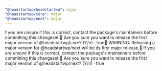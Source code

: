 ```yaml
---
"@headstartwp/headstartwp": major
"@headstartwp/core": major
"@headstartwp/next": major
---
```


f you are unsure if this is correct, contact the package's maintainers before committing this changeset.🦋 Are you sure you want to release the first major version of @headstartwp/core? (Y/n) · true🦋 WARNING: Releasing a major version for @headstartwp/next will be its first major release.🦋 If you are unsure if this is correct, contact the package's maintainers before committing this changeset.🦋 Are you sure you want to release the first major version of @headstartwp/next? (Y/n) · true
